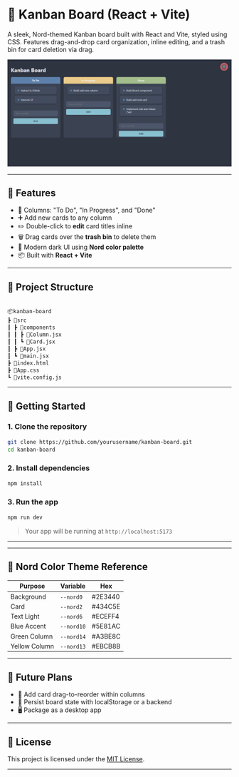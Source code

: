 # 📝 Kanban Board (React + Vite)

A sleek, Nord-themed Kanban board built with React and Vite, styled using CSS. Features drag-and-drop card organization, inline editing, and a trash bin for card deletion via drag.

![Kanban Board Screenshot](./Screenshot.png) <!-- Replace with your image path -->

---

## 🔧 Features

- 🧩 Columns: "To Do", "In Progress", and "Done"
- ➕ Add new cards to any column
- ✏️ Double-click to **edit** card titles inline
- 🗑️ Drag cards over the **trash bin** to delete them
- 🎨 Modern dark UI using **Nord color palette**
- 📦 Built with **React + Vite**

---


## 📁 Project Structure

```

📦kanban-board
┣ 📁src
┃ ┣ 📁components
┃ ┃ ┣ 📄Column.jsx
┃ ┃ ┗ 📄Card.jsx
┃ ┣ 📄App.jsx
┃ ┗ 📄main.jsx
┣ 📄index.html
┣ 📄App.css
┗ 📄vite.config.js

````

---

## 🚀 Getting Started

### 1. Clone the repository
````bash
git clone https://github.com/yourusername/kanban-board.git
cd kanban-board
````

### 2. Install dependencies

````bash
npm install
````

### 3. Run the app

````bash
npm run dev
````

> Your app will be running at `http://localhost:5173`

---


---

## 🎨 Nord Color Theme Reference

| Purpose       | Variable   | Hex     |
| ------------- | ---------- | ------- |
| Background    | `--nord0`  | #2E3440 |
| Card          | `--nord2`  | #434C5E |
| Text Light    | `--nord6`  | #ECEFF4 |
| Blue Accent   | `--nord10` | #5E81AC |
| Green Column  | `--nord14` | #A3BE8C |
| Yellow Column | `--nord13` | #EBCB8B |

---

## 📌 Future Plans

* 🧭 Add card drag-to-reorder within columns
* 💾 Persist board state with localStorage or a backend
* 🖥 Package as a desktop app 


---

## 📃 License

This project is licensed under the [MIT License](./LICENSE).

---